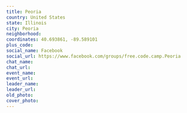 ```yaml
---
title: Peoria
country: United States
state: Illinois
city: Peoria
neighborhood: 
coordinates: 40.693861, -89.589101
plus_code:
social_name: Facebook
social_url: https://www.facebook.com/groups/free.code.camp.Peoria
chat_name:
chat_url:
event_name:
event_url:
leader_name:
leader_url:
old_photo: 
cover_photo:
---
```

